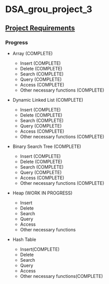 # DSA_grou_project_3

## [Project Requirements](https://moodle.ms.sapientia.ro/pluginfile.php/20482/mod_resource/content/3/Projekt3.pdf)

### Progress
- Array (COMPLETE)
  - Insert (COMPLETE)
  - Delete (COMPLETE)
  - Search (COMPLETE)
  - Query (COMPLETE)
  - Access (COMPLETE)
  - Other necessary functions  (COMPLETE)

- Dynamic Linked List (COMPLETE)
  - Insert  (COMPLETE)
  - Delete (COMPLETE)
  - Search (COMPLETE)
  - Query (COMPLETE)
  - Access (COMPLETE)
  - Other necessary functions (COMPLETE)

- Binary Search Tree (COMPLETE)
  - Insert (COMPLETE)
  - Delete (COMPLETE)
  - Search (COMPLETE)
  - Query (COMPLETE)
  - Access (COMPLETE)
  - Other necessary functions (COMPLETE)

- Heap (WORK IN PROGRESS)
  - Insert
  - Delete
  - Search
  - Query
  - Access
  - Other necessary functions

- Hash Table
  - Insert(COMPLETE)
  - Delete
  - Search
  - Query
  - Access
  - Other necessary functions(COMPLETE)
